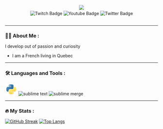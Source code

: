 <div id="header" align="center">
	<img src="https://media.discordapp.net/attachments/966090379185246278/966090689580507256/unknown.png" width="100"/>
</div>

<div id="badges" align="center">
	<img src="https://img.shields.io/badge/Twitch-purple?style=for-the-badge&logo=twitch&logoColor=white" alt="Twitch Badge"/>
	<img src="https://img.shields.io/badge/YouTube-red?style=for-the-badge&logo=youtube&logoColor=white" alt="Youtube Badge"/>
	<img src="https://img.shields.io/badge/Twitter-blue?style=for-the-badge&logo=twitter&logoColor=white" alt="Twitter Badge"/>
</div>

<div id="badge2" align="center">
	<img src="https://komarev.com/ghpvc/?username=clementlapizza&style=flat-square&color=blue" alt=""/>
</div>

---

### :man_technologist: About Me :
I develop out of passion and curiosity
- I am a French living in Quebec

---

### :hammer_and_wrench: Languages and Tools :
<div>
	<img width="40" height="40" alt="python" src="https://raw.githubusercontent.com/devicons/devicon/1119b9f84c0290e0f0b38982099a2bd027a48bf1/icons/python/python-original.svg">
	<img width="40" height="40" alt="sublime text" src="https://upload.wikimedia.org/wikipedia/en/thumb/d/d2/Sublime_Text_3_logo.png/150px-Sublime_Text_3_logo.png">
	<img width="40" height="40" alt="sublime merge" src="https://1.bp.blogspot.com/-_YIEEn5rmdc/XtMvatwaRkI/AAAAAAAAT-s/BGQhnk5R7Fo0RG7UO652Ze4OEtq_aZBuwCLcBGAsYHQ/s1600/Sublime-Merge-.png">
</div>

---

### :fire: My Stats :
[![GitHub Streak](http://github-readme-streak-stats.herokuapp.com?user=clementlapizza&theme=dark&background=000000)](https://git.io/streak-stats)
[![Top Langs](https://github-readme-stats.vercel.app/api/top-langs/?username=clementlapizza&layout=compact&theme=vision-friendly-dark)](https://github.com/anuraghazra/github-readme-stats)


